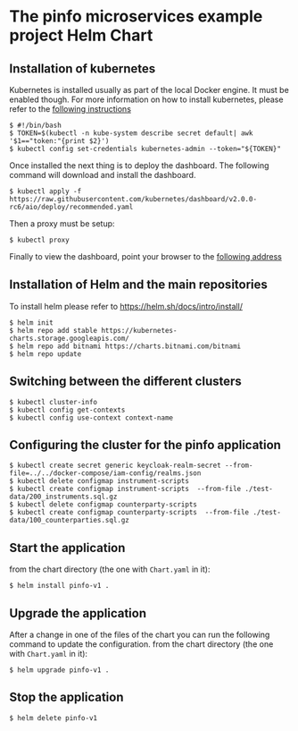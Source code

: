 The pinfo microservices example project Helm Chart
==================================================


Installation of kubernetes
--------------------------
Kubernetes is installed usually as part of the local Docker engine. It must be enabled though.
For more information on how to install kubernetes, please refer to the [following instructions](https://kubernetes.io/docs/setup/)


	$ #!/bin/bash
	$ TOKEN=$(kubectl -n kube-system describe secret default| awk '$1=="token:"{print $2}')
	$ kubectl config set-credentials kubernetes-admin --token="${TOKEN}"

Once installed the next thing is to deploy the dashboard. The following command will download and install the dashboard.

	$ kubectl apply -f https://raw.githubusercontent.com/kubernetes/dashboard/v2.0.0-rc6/aio/deploy/recommended.yaml

Then a proxy must be setup:

	$ kubectl proxy

Finally to view the dashboard, point your browser to the [following address](http://localhost:8001/api/v1/namespaces/kubernetes-dashboard/services/https:kubernetes-dashboard:/proxy/)

Installation of Helm and the main repositories
------------------------------------------
To install helm please refer to https://helm.sh/docs/intro/install/

	$ helm init
	$ helm repo add stable https://kubernetes-charts.storage.googleapis.com/
	$ helm repo add bitnami https://charts.bitnami.com/bitnami
	$ helm repo update

Switching between the different clusters
----------------------------------------
	$ kubectl cluster-info
	$ kubectl config get-contexts
	$ kubectl config use-context context-name

Configuring the cluster for the pinfo application 
-------------------------------------------------
	$ kubectl create secret generic keycloak-realm-secret --from-file=../../docker-compose/iam-config/realms.json
	$ kubectl delete configmap instrument-scripts
	$ kubectl create configmap instrument-scripts  --from-file ./test-data/200_instruments.sql.gz
	$ kubectl delete configmap counterparty-scripts
	$ kubectl create configmap counterparty-scripts  --from-file ./test-data/100_counterparties.sql.gz

Start the application
---------------------
from the chart directory (the one with `Chart.yaml` in it):

	$ helm install pinfo-v1 .

Upgrade the application
-----------------------
After a change in one of the files of the chart you can run the following command to update the configuration. from the chart directory (the one with `Chart.yaml` in it):

	$ helm upgrade pinfo-v1 .

Stop the application	
--------------------
	$ helm delete pinfo-v1